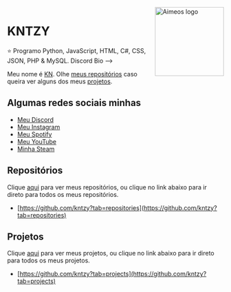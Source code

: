 <a href="https://discord.bio/p/ekinotzy">
    <img src="https://i.ytimg.com/vi/y0b9FMc4Or0/maxresdefault.jpg" alt="Aimeos logo" title="Aimeos" align="right" height="160" />
</a>

KNTZY
======================


:star: Programo Python, JavaScript, HTML, C#, CSS, JSON, PHP & MySQL. Discord Bio -->



Meu nome é [KN](https://github.com/kntzy). Olhe
[meus repositórios](https://github.com/kntzy?tab=repositories) caso queira ver alguns dos meus [projetos](https://github.com/kntzy?tab=projects).

## Algumas redes sociais minhas

- [Meu Discord](https://discord.bio/p/ekinotzy)
- [Meu Instagram](https://www.instagram.com/ekinotzy/)
- [Meu Spotify](https://open.spotify.com/user/8x0ksnv8ph7clfmsfii97mvhr?si=TLj4gIm2TQmX1RpbwOf9xQ)
- [Meu YouTube](https://www.youtube.com/channel/UCYKnOFW1gtvMUVO6GAPuRBw)
- [Minha Steam](https://steamcommunity.com/profiles/76561198992173125)

## Repositórios

Clique [aqui](https://github.com/kntzy?tab=repositories) para ver meus repositórios, ou clique no link abaixo para ir direto para todos os meus repositórios.
- [https://github.com/kntzy?tab=repositories](https://github.com/kntzy?tab=repositories)

## Projetos

Clique [aqui](https://github.com/kntzy?tab=projects) para ver meus projetos, ou clique no link abaixo para ir direto para todos os meus projetos.
- [https://github.com/kntzy?tab=projects](https://github.com/kntzy?tab=projects)
